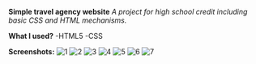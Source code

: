 **Simple travel agency website**
*A project for high school credit including basic CSS and HTML mechanisms.*

**What I used?**
-HTML5
-CSS

**Screenshots:**
![1](https://github.com/Macek2/touritaliano/assets/139150464/44d9b6c7-cdaf-449b-b8f5-66369b58cfb4)
![2](https://github.com/Macek2/touritaliano/assets/139150464/65006eee-6ec0-4544-a057-bea17bd5de30)
![3](https://github.com/Macek2/touritaliano/assets/139150464/4991f51d-a5ff-476e-a03e-4e9679e2ece7)
![4](https://github.com/Macek2/touritaliano/assets/139150464/e474849d-7dd5-4fc1-a300-b4cbca1f8051)
![5](https://github.com/Macek2/touritaliano/assets/139150464/40c4f8fc-27f8-442a-8fa5-04388356bbbd)
![6](https://github.com/Macek2/touritaliano/assets/139150464/cc6b793b-51b6-4d40-b830-43046e0ac1f4)
![7](https://github.com/Macek2/touritaliano/assets/139150464/9c58a2af-8e29-4350-b9cd-cbdf3b0bdf6c)
